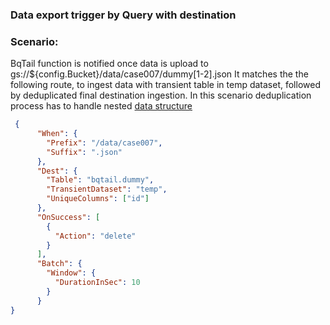 ### Data export trigger by Query with destination 

### Scenario:

BqTail function is notified once data is upload to gs://${config.Bucket}/data/case007/dummy[1-2].json
It matches the the following route, to ingest data with transient table in temp dataset, followed by deduplicated final destination ingestion.
In this scenario deduplication process has to handle nested [data structure](data/dummy1.json)
 

```json
 {
      "When": {
        "Prefix": "/data/case007",
        "Suffix": ".json"
      },
      "Dest": {
        "Table": "bqtail.dummy",
        "TransientDataset": "temp",
        "UniqueColumns": ["id"]
      },
      "OnSuccess": [
        {
          "Action": "delete"
        }
      ],
      "Batch": {
        "Window": {
          "DurationInSec": 10
        }
      }
}
```

